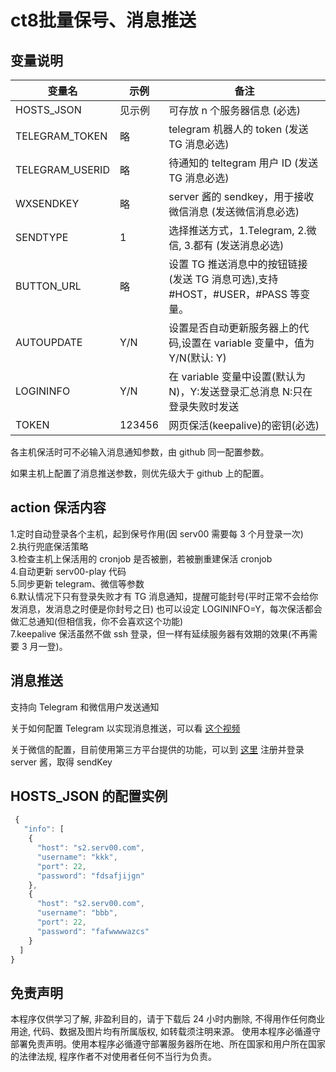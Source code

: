 # ct8批量保号、消息推送

## 变量说明

| 变量名          | 示例   | 备注                                                                             |
| --------------- | ------ | -------------------------------------------------------------------------------- |
| HOSTS_JSON      | 见示例 | 可存放 n 个服务器信息 (必选)                                                     |
| TELEGRAM_TOKEN  | 略     | telegram 机器人的 token (发送 TG 消息必选)                                       |
| TELEGRAM_USERID | 略     | 待通知的 teltegram 用户 ID (发送 TG 消息必选)                                    |
| WXSENDKEY       | 略     | server 酱的 sendkey，用于接收微信消息 (发送微信消息必选)                         |
| SENDTYPE        | 1      | 选择推送方式，1.Telegram, 2.微信, 3.都有 (发送消息必选)                          |
| BUTTON_URL      | 略     | 设置 TG 推送消息中的按钮链接 (发送 TG 消息可选),支持#HOST，#USER，#PASS 等变量。 |
| AUTOUPDATE      | Y/N    | 设置是否自动更新服务器上的代码,设置在 variable 变量中，值为 Y/N(默认: Y)         |
| LOGININFO       | Y/N    | 在 variable 变量中设置(默认为 N)，Y:发送登录汇总消息 N:只在登录失败时发送        |
| TOKEN           | 123456 | 网页保活(keepalive)的密钥(必选)                                                  |

各主机保活时可不必输入消息通知参数，由 github 同一配置参数。

如果主机上配置了消息推送参数，则优先级大于 github 上的配置。

## action 保活内容

1.定时自动登录各个主机，起到保号作用(因 serv00 需要每 3 个月登录一次)  
2.执行兜底保活策略  
3.检查主机上保活用的 cronjob 是否被删，若被删重建保活 cronjob  
4.自动更新 serv00-play 代码  
5.同步更新 telegram、微信等参数  
6.默认情况下只有登录失败才有 TG 消息通知，提醒可能封号(平时正常不会给你发消息，发消息之时便是你封号之日)
也可以设定 LOGININFO=Y，每次保活都会做汇总通知(但相信我，你不会喜欢这个功能)  
7.keepalive 保活虽然不做 ssh 登录，但一样有延续服务器有效期的效果(不再需要 3 月一登)。

## 消息推送

支持向 Telegram 和微信用户发送通知

关于如何配置 Telegram 以实现消息推送，可以看 [这个视频](https://www.youtube.com/watch?v=l8fPnMfq86c&t=3s)

关于微信的配置，目前使用第三方平台提供的功能，可以到 [这里](https://sct.ftqq.com/r/13223) 注册并登录 server 酱，取得 sendKey

## HOSTS_JSON 的配置实例

```js
 {
   "info": [
    {
      "host": "s2.serv00.com",
      "username": "kkk",
      "port": 22,
      "password": "fdsafjijgn"
    },
    {
      "host": "s2.serv00.com",
      "username": "bbb",
      "port": 22,
      "password": "fafwwwwazcs"
    }
  ]
}
```

## 免责声明

本程序仅供学习了解, 非盈利目的，请于下载后 24 小时内删除, 不得用作任何商业用途, 代码、数据及图片均有所属版权, 如转载须注明来源。
使用本程序必循遵守部署免责声明。使用本程序必循遵守部署服务器所在地、所在国家和用户所在国家的法律法规, 程序作者不对使用者任何不当行为负责。
